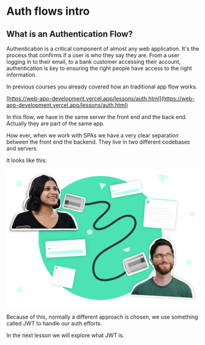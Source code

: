 # Auth flows intro

## What is an Authentication Flow?

Authentication is a critical component of almost any web application. It's the process that confirms if a user is who they say they are. From a user logging in to their email, to a bank customer accessing their account, authentication is key to ensuring the right people have access to the right information.

In previous courses you already covered how an traditional app flow works.

[https://web-app-development.vercel.app/lessons/auth.html](https://web-app-development.vercel.app/lessons/auth.html)

In this flow, we have in the same server the front end and the back end. Actually they are part of the same app.

How ever, when we work with SPAs we have a very clear separation between the front end the backend. They live in two different codebases and servers.

It looks like this:

![Untitled](/front-end-course/asynchronous-javascript/intro-to-asyncronous-programing/untitled.png)

Because of this, normally a different approach is chosen, we use something called JWT to handle our auth efforts.

In the next lesson we will explore what JWT is.